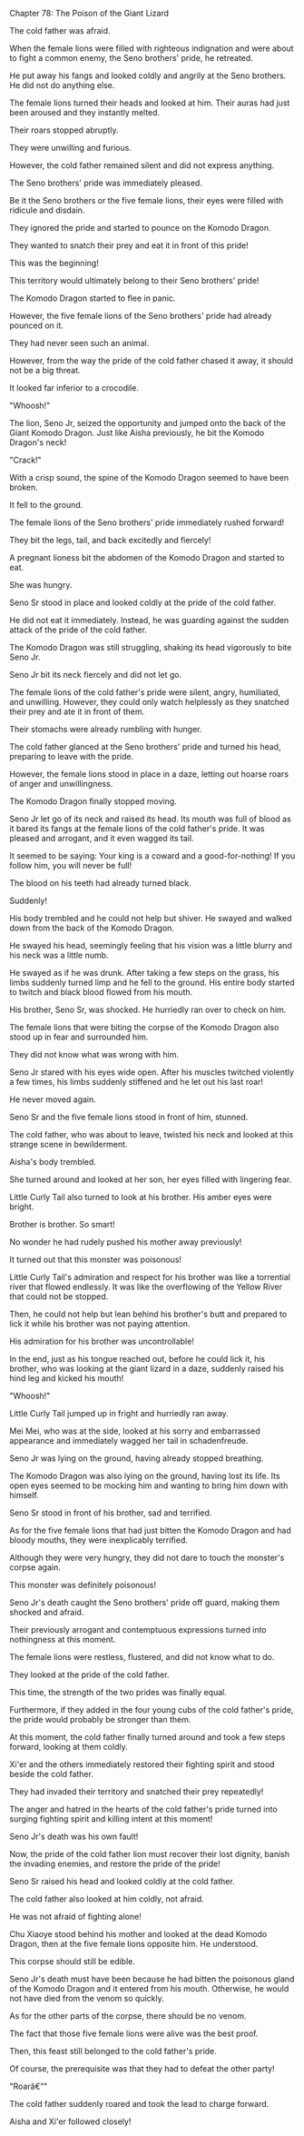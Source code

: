Chapter 78: The Poison of the Giant Lizard

The cold father was afraid.

When the female lions were filled with righteous indignation and were about to fight a common enemy, the Seno brothers' pride, he retreated.

He put away his fangs and looked coldly and angrily at the Seno brothers. He did not do anything else.

The female lions turned their heads and looked at him. Their auras had just been aroused and they instantly melted.

Their roars stopped abruptly.

They were unwilling and furious.

However, the cold father remained silent and did not express anything.

The Seno brothers' pride was immediately pleased.

Be it the Seno brothers or the five female lions, their eyes were filled with ridicule and disdain.

They ignored the pride and started to pounce on the Komodo Dragon.

They wanted to snatch their prey and eat it in front of this pride\!

This was the beginning\!

This territory would ultimately belong to their Seno brothers' pride\!

The Komodo Dragon started to flee in panic.

However, the five female lions of the Seno brothers' pride had already pounced on it.

They had never seen such an animal.

However, from the way the pride of the cold father chased it away, it should not be a big threat.

It looked far inferior to a crocodile.

"Whoosh\!"

The lion, Seno Jr, seized the opportunity and jumped onto the back of the Giant Komodo Dragon. Just like Aisha previously, he bit the Komodo Dragon's neck\!

"Crack\!"

With a crisp sound, the spine of the Komodo Dragon seemed to have been broken.

It fell to the ground.

The female lions of the Seno brothers' pride immediately rushed forward\!

They bit the legs, tail, and back excitedly and fiercely\!

A pregnant lioness bit the abdomen of the Komodo Dragon and started to eat.

She was hungry.

Seno Sr stood in place and looked coldly at the pride of the cold father.

He did not eat it immediately. Instead, he was guarding against the sudden attack of the pride of the cold father.

The Komodo Dragon was still struggling, shaking its head vigorously to bite Seno Jr.

Seno Jr bit its neck fiercely and did not let go.

The female lions of the cold father's pride were silent, angry, humiliated, and unwilling. However, they could only watch helplessly as they snatched their prey and ate it in front of them.

Their stomachs were already rumbling with hunger.

The cold father glanced at the Seno brothers' pride and turned his head, preparing to leave with the pride.

However, the female lions stood in place in a daze, letting out hoarse roars of anger and unwillingness.

The Komodo Dragon finally stopped moving.

Seno Jr let go of its neck and raised its head. Its mouth was full of blood as it bared its fangs at the female lions of the cold father's pride. It was pleased and arrogant, and it even wagged its tail.

It seemed to be saying: Your king is a coward and a good-for-nothing\! If you follow him, you will never be full\!

The blood on his teeth had already turned black.

Suddenly\!

His body trembled and he could not help but shiver. He swayed and walked down from the back of the Komodo Dragon.

He swayed his head, seemingly feeling that his vision was a little blurry and his neck was a little numb.

He swayed as if he was drunk. After taking a few steps on the grass, his limbs suddenly turned limp and he fell to the ground. His entire body started to twitch and black blood flowed from his mouth.

His brother, Seno Sr, was shocked. He hurriedly ran over to check on him.

The female lions that were biting the corpse of the Komodo Dragon also stood up in fear and surrounded him.

They did not know what was wrong with him.

Seno Jr stared with his eyes wide open. After his muscles twitched violently a few times, his limbs suddenly stiffened and he let out his last roar\!

He never moved again.

Seno Sr and the five female lions stood in front of him, stunned.

The cold father, who was about to leave, twisted his neck and looked at this strange scene in bewilderment.

Aisha's body trembled.

She turned around and looked at her son, her eyes filled with lingering fear.

Little Curly Tail also turned to look at his brother. His amber eyes were bright.

Brother is brother. So smart\!

No wonder he had rudely pushed his mother away previously\!

It turned out that this monster was poisonous\!

Little Curly Tail's admiration and respect for his brother was like a torrential river that flowed endlessly. It was like the overflowing of the Yellow River that could not be stopped.

Then, he could not help but lean behind his brother's butt and prepared to lick it while his brother was not paying attention.

His admiration for his brother was uncontrollable\!

In the end, just as his tongue reached out, before he could lick it, his brother, who was looking at the giant lizard in a daze, suddenly raised his hind leg and kicked his mouth\!

"Whoosh\!"

Little Curly Tail jumped up in fright and hurriedly ran away.

Mei Mei, who was at the side, looked at his sorry and embarrassed appearance and immediately wagged her tail in schadenfreude.

Seno Jr was lying on the ground, having already stopped breathing.

The Komodo Dragon was also lying on the ground, having lost its life. Its open eyes seemed to be mocking him and wanting to bring him down with himself.

Seno Sr stood in front of his brother, sad and terrified.

As for the five female lions that had just bitten the Komodo Dragon and had bloody mouths, they were inexplicably terrified.

Although they were very hungry, they did not dare to touch the monster's corpse again.

This monster was definitely poisonous\!

Seno Jr's death caught the Seno brothers' pride off guard, making them shocked and afraid.

Their previously arrogant and contemptuous expressions turned into nothingness at this moment.

The female lions were restless, flustered, and did not know what to do.

They looked at the pride of the cold father.

This time, the strength of the two prides was finally equal.

Furthermore, if they added in the four young cubs of the cold father's pride, the pride would probably be stronger than them.

At this moment, the cold father finally turned around and took a few steps forward, looking at them coldly.

Xi'er and the others immediately restored their fighting spirit and stood beside the cold father.

They had invaded their territory and snatched their prey repeatedly\!

The anger and hatred in the hearts of the cold father's pride turned into surging fighting spirit and killing intent at this moment\!

Seno Jr's death was his own fault\!

Now, the pride of the cold father lion must recover their lost dignity, banish the invading enemies, and restore the pride of the pride\!

Seno Sr raised his head and looked coldly at the cold father.

The cold father also looked at him coldly, not afraid.

He was not afraid of fighting alone\!

Chu Xiaoye stood behind his mother and looked at the dead Komodo Dragon, then at the five female lions opposite him. He understood.

This corpse should still be edible.

Seno Jr's death must have been because he had bitten the poisonous gland of the Komodo Dragon and it entered from his mouth. Otherwise, he would not have died from the venom so quickly.

As for the other parts of the corpse, there should be no venom.

The fact that those five female lions were alive was the best proof.

Then, this feast still belonged to the cold father's pride.

Of course, the prerequisite was that they had to defeat the other party\!

"Roarâ€”"

The cold father suddenly roared and took the lead to charge forward.

Aisha and Xi'er followed closely\!